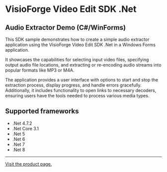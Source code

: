 ﻿# VisioForge Video Edit SDK .Net

## Audio Extractor Demo (C#/WinForms)

This SDK sample demonstrates how to create a simple audio extractor application using the VisioForge Video Edit SDK .Net in a Windows Forms application.

It showcases the capabilities for selecting input video files, specifying output audio file locations, and extracting or re-encoding audio streams into popular formats like MP3 or M4A.

The application provides a user interface with options to start and stop the extraction process, display progress, and handle errors gracefully. Additionally, it includes functionality to open links to necessary decoders, ensuring users have the tools needed to process various media types.

## Supported frameworks

* .Net 4.7.2
* .Net Core 3.1
* .Net 5
* .Net 6
* .Net 7
* .Net 8

---

[Visit the product page.](https://www.visioforge.com/video-edit-sdk-net)

